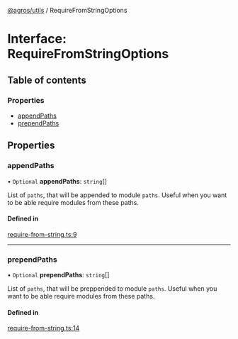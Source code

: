 [@agros/utils](../index.md) / RequireFromStringOptions

# Interface: RequireFromStringOptions

## Table of contents

### Properties

- [appendPaths](RequireFromStringOptions.md#appendpaths)
- [prependPaths](RequireFromStringOptions.md#prependpaths)

## Properties

### <a id="appendpaths" name="appendpaths"></a> appendPaths

• `Optional` **appendPaths**: `string`[]

List of `paths`, that will be appended to module `paths`.
Useful when you want to be able require modules from these paths.

#### Defined in

[require-from-string.ts:9](https://github.com/agrosjs/agros/blob/524cff1/packages/agros-utils/src/require-from-string.ts#L9)

___

### <a id="prependpaths" name="prependpaths"></a> prependPaths

• `Optional` **prependPaths**: `string`[]

List of `paths`, that will be preppended to module `paths`.
Useful when you want to be able require modules from these paths.

#### Defined in

[require-from-string.ts:14](https://github.com/agrosjs/agros/blob/524cff1/packages/agros-utils/src/require-from-string.ts#L14)
